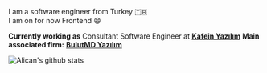 
I am a software engineer from Turkey 🇹🇷 </br>
I am on for now Frontend :smile:

**Currently working as** Consultant Software Engineer at <a href="https://www.kafein.com.tr/#" target="_blank"><b>Kafein Yazılım</b></a>
**Main associated firm:** <a href="https://www.bulutmd.com/" target="_blank"><b>BulutMD Yazılım</b></a>

![Alican's github stats](https://github-readme-stats.vercel.app/api?username=alicanertop&show_icons=true&line_height=30)
